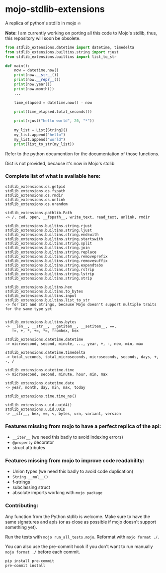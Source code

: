 # mojo-stdlib-extensions
A replica of python's stdlib in mojo 🔥

**Note**: I am currently working on porting all this code to Mojo's stdlib, thus, this 
repository will soon be obsolete.

```python
from stdlib_extensions.datetime import datetime, timedelta
from stdlib_extensions.builtins.string import rjust
from stdlib_extensions.builtins import list_to_str

def main():
    now = datetime.now()
    print(now.__str__())
    print(now.__repr__())
    print(now.year())
    print(now.month())
    ...

    time_elapsed = datetime.now() - now
    
    print(time_elapsed.total_seconds())

    print(rjust("hello world", 20, "*"))
    
    my_list = List[String]()
    my_list.append("hello")
    my_list.append("world")
    print(list_to_str(my_list))
```

Refer to the python documention for the documentation of those functions.

Dict is not provided, because it's now in Mojo's stdlib

### Complete list of what is available here:

```
stdlib_extensions.os.getpid
stdlib_extensions.os.fspath
stdlib_extensions.os.rmdir
stdlib_extensions.os.unlink
stdlib_extensions.os.urandom

stdlib_extensions.pathlib.Path
-> /, cwd, open, __fspath__, write_text, read_text, unlink, rmdir 

stdlib_extensions.builtins.string.rjust
stdlib_extensions.builtins.string.ljust
stdlib_extensions.builtins.string.endswith
stdlib_extensions.builtins.string.startswith
stdlib_extensions.builtins.string.split
stdlib_extensions.builtins.string.join
stdlib_extensions.builtins.string.replace
stdlib_extensions.builtins.string.removeprefix
stdlib_extensions.builtins.string.removesuffix
stdlib_extensions.builtins.string.expandtabs
stdlib_extensions.builtins.string.rstrip
stdlib_extensions.builtins.string.lstrip
stdlib_extensions.builtins.string.strip

stdlib_extensions.builtins.hex
stdlib_extensions.builtins.to_bytes
stdlib_extensions.builtins.input
stdlib_extensions.builtins.list_to_str
-> for Int and Strings, because Mojo doesn't support multiple traits for the same type yet


stdlib_extensions.builtins.bytes
-> __len__, __str__, __getitem__, __setitem__, ==,
   !=, +, *, +=, *=, fromhex, hex

stdlib_extensions.datetime.datetime
-> microsecond, second, minute, ..., year, +, -, now, min, max

stdlib_extensions.datetime.timedelta
-> total_seconds, total_microseconds, microseconds, seconds, days, +, -, /

stdlib_extensions.datetime.time
-> microsecond, second, minute, hour, min, max

stdlib_extensions.datetime.date
-> year, month, day, min, max, today

stdlib_extensions.time.time_ns()

stdlib_extensions.uuid.uuid4()
stdlib_extensions.uuid.UUID
-> __str__, hex, ==, <, bytes, urn, variant, version
```


### Features missing from mojo to have a perfect replica of the api:
* `__iter__` (we need this badly to avoid indexing errors)
* `@property` decorator
* struct attributes


### Features missing from mojo to improve code readability:
* Union types (we need this badly to avoid code duplication)
* `String.__mul__()`
* f-strings
* subclassing struct
* absolute imports working with `mojo package`

### Contributing:

Any function from the Python stdlib is welcome. Make sure to have the same signatures and apis
(or as close as possible if mojo doesn't support something yet).

Run the tests with `mojo run_all_tests.mojo`.
Reformat with `mojo format ./`.

You can also use the pre-commit hook if you don't want to run manually `mojo format ./` before each commit.

```bash
pip install pre-commit
pre-commit install
```
